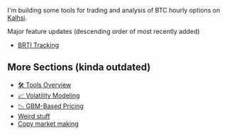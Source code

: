 I'm building some tools for trading and analysis of BTC hourly options on [Kalhsi](https://kalshi.com/events/crypto/hourly).

Major feature updates (descending order of most recently added)
- [BRTI Tracking](brti_tracking.md)


## More Sections (kinda outdated)
- [🛠 Tools Overview](tools.md)
- [📈 Volatility Modeling](volatility_modelling.md)
- [📉 GBM-Based Pricing](GBM_modelling.md)
- [Weird stuff](weird_suff.md)
- [Copy market making](copy_market_making.md)

